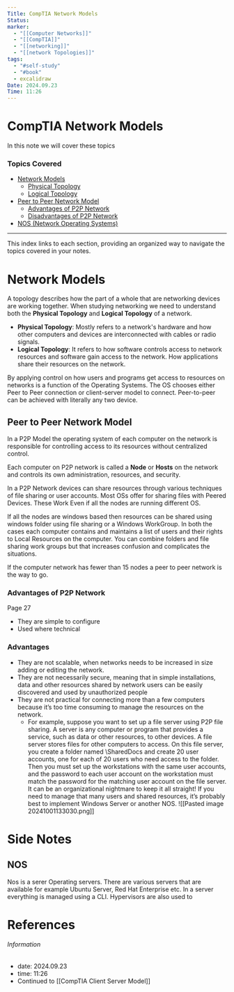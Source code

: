 ```yaml
---
Title: CompTIA Network Models
Status: 
marker:
  - "[[Computer Networks]]"
  - "[[CompTIA]]"
  - "[[networking]]"
  - "[[network Topologies]]"
tags:
  - "#self-study"
  - "#book"
  - excalidraw
Date: 2024.09.23
Time: 11:26
---
```

# CompTIA Network Models
In this note we will cover these topics
### Topics Covered
- [Network Models](#network-models)
  - [Physical Topology](#network-models)
  - [Logical Topology](#network-models)
- [Peer to Peer Network Model](#peer-to-peer-network-model)
  - [Advantages of P2P Network](#advantages-of-p2p-network)
  - [Disadvantages of P2P Network](#disadvantages-of-p2p-network)
- [NOS (Network Operating Systems)](#nos)

---

This index links to each section, providing an organized way to navigate the topics covered in your notes.
# Network Models
A topology describes how the part of a whole that are networking devices are working together. When studying networking we need to understand both the **Physical Topology** and **Logical Topology** of a network.

- **Physical Topology**: Mostly refers to a network's hardware and how other computers and devices are interconnected with cables or radio signals.
- **Logical Topology**: It refers to how software controls access to network resources and software gain access to the network. How applications share their resources on the network.

By applying control on how users and programs get access to resources on networks is a function of the Operating Systems. The OS chooses either Peer to Peer connection or client-server model to connect. Peer-to-peer can be achieved with literally any two device.

## Peer to Peer Network Model
In a P2P Model the operating system of each computer on the network is responsible for controlling access to its resources without centralized control.

Each computer on P2P network is called a **Node** or **Hosts** on the network and controls its own administration, resources, and security.

In a P2P Network devices can share resources through various techniques of file sharing or user accounts. Most OSs offer for sharing files with Peered Devices. 
These Work Even if all the nodes are running different OS.

If all the nodes are windows based then resources can be shared using windows folder using file sharing or a Windows WorkGroup. In both the cases each computer contains and maintains a list of users and their rights to Local Resources on the computer. You can combine folders and file sharing work groups but that increases confusion and complicates the situations.

If the computer network has fewer than 15 nodes a peer to peer network is the way to go.
### Advantages of P2P Network
Page 27
- They are simple to configure
- Used where technical 
### Advantages 
- They are not scalable, when networks needs to be increased in size adding or editing the network.
- They are not necessarily secure, meaning that in simple installations, data and other resources shared by network users can be easily discovered and used by unauthorized people
- They are not practical for connecting more than a few computers because it’s too time consuming to manage the resources on the network.
	- For example, suppose you want to set up a file server using P2P file sharing. A server is any computer or program that provides a service, such as data or other resources, to other devices. A file server stores files for other computers to access. On this file server, you create a folder named \SharedDocs and create 20 user accounts, one for each of 20 users who need access to the folder. Then you must set up the workstations with the same user accounts, and the password to each user account on the workstation must match the password for the matching user account on the file server. It can be an organizational nightmare to keep it all straight! If you need to manage that many users and shared resources, it’s probably best to implement Windows Server or another NOS.
![[Pasted image 20241001133030.png]]


# Side Notes
## NOS
Nos is a serer Operating servers. There are various servers that are available for example Ubuntu Server, Red Hat Enterprise etc. In a server everything is managed using a CLI. Hypervisors are also used to 


# References


###### Information
- date: 2024.09.23
- time: 11:26
- Continued to [[CompTIA Client Server Model]]